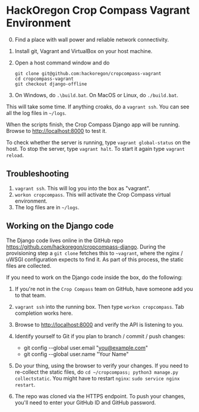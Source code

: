 # HackOregon Crop Compass Vagrant Environment

0. Find a place with wall power and reliable network connectivity.
1. Install git, Vagrant and VirtualBox on your host machine.
2. Open a host command window and do

    ```
    git clone git@github.com:hackoregon/cropcompass-vagrant
    cd cropcompass-vagrant
    git checkout django-offline
    ```
3. On Windows, do `.\build.bat`. On MacOS or Linux, do `./build.bat`.

This will take some time. If anything croaks, do a `vagrant ssh`. You can see all the log files in `~/logs`.

When the scripts finish, the Crop Compass Django app will be running. Browse to <http://localhost:8000> to test it.

To check whether the server is running, type `vagrant global-status` on the host. To stop the server, type `vagrant halt`. To start it again type `vagrant reload`.

## Troubleshooting
1. `vagrant ssh`. This will log you into the box as "vagrant".
2. `workon cropcompass`. This will activate the Crop Compass virtual environment.
3. The log files are in `~/logs`.

## Working on the Django code
The Django code lives online in the GitHub repo <https://github.com/hackoregon/cropcompass-django>. During the provisioning step a `git clone` fetches this to `~vagrant`, where the nginx / uWSGI configuration expects to find it. As part of this process, the static files are collected.

If you need to work on the Django code inside the box, do the following:

1. If you're not in the `Crop Compass` team on GitHub, have someone add you to that team.
2. `vagrant ssh` into the running box. Then type `workon cropcompass`. Tab completion works here.
3. Browse to <http://localhost:8000> and verify the API is listening to you.
4. Identify yourself to Git if you plan to branch / commit / push changes:

    * git config --global user.email "you@example.com"
    * git config --global user.name "Your Name"

5. Do your thing, using the browser to verify your changes. If you need to re-collect the static files, do `cd ~/cropcompass; python3 manage.py collectstatic`. You might have to restart `nginx`: `sudo service nginx restart`.
6. The repo was cloned via the HTTPS endpoint. To push your changes, you'll need to enter your GitHub ID and GitHub password.

